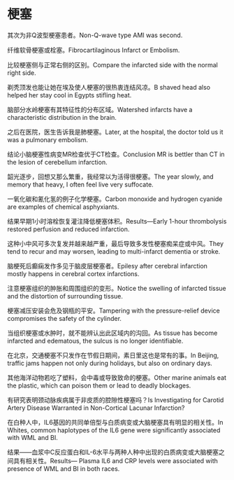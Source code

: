 # 梗塞

<p><span class="chinese">其次为非Q波型梗塞患者。</span><span class="english">Non-Q-wave type AMI was second.</span></p>

<p><span class="chinese">纤维软骨梗塞或栓塞。</span><span class="english">Fibrocartilaginous Infarct or Embolism.</span></p>

<p><span class="chinese">比较梗塞侧与正常右侧的区别。</span><span class="english">Compare the infarcted side with the normal right side.</span></p>

<p><span class="chinese">剃秃顶发也能让她在埃及使人梗塞的很热衷连结风凉。</span><span class="english">B shaved head also helped her stay cool in Egypts stifling heat.</span></p>

<p><span class="chinese">脑部分水岭梗塞有其特征性的分布区域。</span><span class="english">Watershed infarcts have a characteristic distribution in the brain.</span></p>

<p><span class="chinese">之后在医院，医生告诉我是肺梗塞。</span><span class="english">Later, at the hospital, the doctor told us it was a pulmonary embolism.</span></p>

<p><span class="chinese">结论小脑梗塞性病变MR检查优于CT检查。</span><span class="english">Conclusion MR is bettler than CT in the lesion of cerebellum infarction.</span></p>

<p><span class="chinese">韶光逐步，回想又那么繁重，我经常以为活得很梗塞。</span><span class="english">The year slowly, and memory that heavy, I often feel live very suffocate.</span></p>

<p><span class="chinese">一氧化碳和氰化氢的例子化学梗塞。</span><span class="english">Carbon monoxide and hydrogen cyanide are examples of chemical asphyxiants.</span></p>

<p><span class="chinese">结果早期1小时溶栓恢复灌注降低梗塞体积。</span><span class="english">Results—Early 1-hour thrombolysis restored perfusion and reduced infarction.</span></p>

<p><span class="chinese">这种小中风可多次复发并越来越严重，最后导致多发性梗塞痴呆症或中风。</span><span class="english">They tend to recur and may worsen, leading to multi-infarct dementia or stroke.</span></p>

<p><span class="chinese">脑梗死后癫痫发作多见于脑皮层梗塞者。</span><span class="english">Epilesy after cerebral infarction mostly happens in cerebral cortex infarctions.</span></p>

<p><span class="chinese">注意梗塞组织的肿胀和周围组织的变形。</span><span class="english">Notice the swelling of infarcted tissue and the distortion of surrounding tissue.</span></p>

<p><span class="chinese">梗塞减压安装会危及钢瓶的平安。</span><span class="english">Tampering with the pressure-relief device compromises the safety of the cylinder.</span></p>

<p><span class="chinese">当组织梗塞或水肿时，就不能辨认出此区域内的沟回。</span><span class="english">As tissue has become infarcted and edematous, the sulcus is no longer identifiable.</span></p>

<p><span class="chinese">在北京，交通梗塞不只发作在节假日期间，素日里这也是常有的事。</span><span class="english">In Beijing, traffic jams happen not only during holidays, but also on ordinary days.</span></p>

<p><span class="chinese">其他海洋动物若吃了塑料，会中毒或导致致命的梗塞。</span><span class="english">Other marine animals eat the plastic, which can poison them or lead to deadly blockages.</span></p>

<p><span class="chinese">有研究表明颈动脉疾病属于非皮质的腔隙性梗塞吗？</span><span class="english">Is Investigating for Carotid Artery Disease Warranted in Non-Cortical Lacunar Infarction?</span></p>

<p><span class="chinese">在白种人中，IL6基因的共同单倍型与白质病变或大脑梗塞具有明显的相关性。</span><span class="english">In Whites, common haplotypes of the IL6 gene were significantly associated with WML and BI.</span></p>

<p><span class="chinese">结果――血浆中C反应蛋白和IL-6水平与两种人种中出现的白质病变或大脑梗塞之间具有相关性。</span><span class="english">Results— Plasma IL6 and CRP levels were associated with presence of WML and BI in both races.</span></p>

